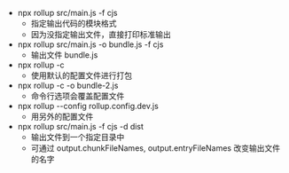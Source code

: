 - npx rollup src/main.js -f cjs
  - 指定输出代码的模块格式
  - 因为没指定输出文件，直接打印标准输出
- npx rollup src/main.js -o bundle.js -f cjs
  - 输出文件 bundle.js
- npx rollup -c
  - 使用默认的配置文件进行打包
- npx rollup -c -o bundle-2.js
  - 命令行选项会覆盖配置文件
- npx rollup --config rollup.config.dev.js
  - 用另外的配置文件
- npx rollup src/main.js -f cjs -d dist
  - 输出文件到一个指定目录中
  - 可通过 output.chunkFileNames, output.entryFileNames 改变输出文件的名字
